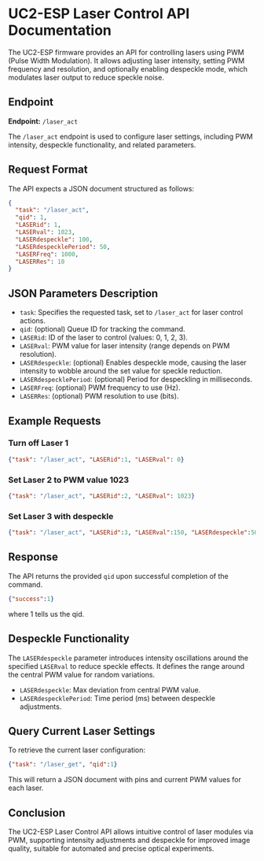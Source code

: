 # UC2-ESP Laser Control API Documentation

The UC2-ESP firmware provides an API for controlling lasers using PWM (Pulse Width Modulation). It allows adjusting laser intensity, setting PWM frequency and resolution, and optionally enabling despeckle mode, which modulates laser output to reduce speckle noise.

## Endpoint

**Endpoint:** `/laser_act`

The `/laser_act` endpoint is used to configure laser settings, including PWM intensity, despeckle functionality, and related parameters.

## Request Format

The API expects a JSON document structured as follows:

```json
{
  "task": "/laser_act",
  "qid": 1,
  "LASERid": 1,
  "LASERval": 1023,
  "LASERdespeckle": 100,
  "LASERdespecklePeriod": 50,
  "LASERFreq": 1000,
  "LASERRes": 10
}
```

## JSON Parameters Description

- `task`: Specifies the requested task, set to `/laser_act` for laser control actions.
- `qid`: (optional) Queue ID for tracking the command.
- `LASERid`: ID of the laser to control (values: 0, 1, 2, 3).
- `LASERval`: PWM value for laser intensity (range depends on PWM resolution).
- `LASERdespeckle`: (optional) Enables despeckle mode, causing the laser intensity to wobble around the set value for speckle reduction.
- `LASERdespecklePeriod`: (optional) Period for despeckling in milliseconds.
- `LASERFreq`: (optional) PWM frequency to use (Hz).
- `LASERRes`: (optional) PWM resolution to use (bits).

## Example Requests

### Turn off Laser 1

```json
{"task": "/laser_act", "LASERid":1, "LASERval": 0}
```

### Set Laser 2 to PWM value 1023

```json
{"task": "/laser_act", "LASERid":2, "LASERval": 1023}
```

### Set Laser 3 with despeckle

```json
{"task": "/laser_act", "LASERid":3, "LASERval":150, "LASERdespeckle":500, "LASERdespecklePeriod":100}
```

## Response

The API returns the provided `qid` upon successful completion of the command.

```json
{"success":1}
```

where 1 tells us the qid.

## Despeckle Functionality

The `LASERdespeckle` parameter introduces intensity oscillations around the specified `LASERval` to reduce speckle effects. It defines the range around the central PWM value for random variations.

- `LASERdespeckle`: Max deviation from central PWM value.
- `LASERdespecklePeriod`: Time period (ms) between despeckle adjustments.

## Query Current Laser Settings

To retrieve the current laser configuration:

```json
{"task": "/laser_get", "qid":1}
```

This will return a JSON document with pins and current PWM values for each laser.

## Conclusion

The UC2-ESP Laser Control API allows intuitive control of laser modules via PWM, supporting intensity adjustments and despeckle for improved image quality, suitable for automated and precise optical experiments.
